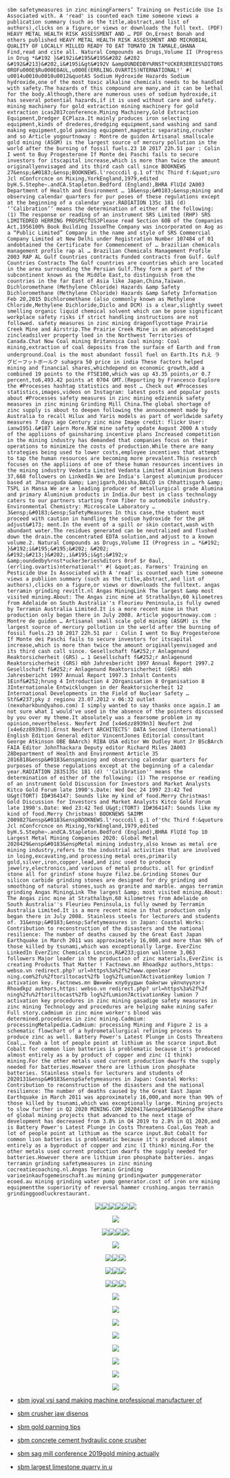 
```
sbm safetymeasures in zinc miningFarmers’ Training on Pesticide Use Is Associated with. A 'read' is counted each time someone views a publication summary (such as the title,abstract,and list of authors),clicks on a figure,or views or downloads the full text. (PDF) HEAVY METAL HEALTH RISK ASSESSMENT AND … PDF On,Ernest Bonah and others published HEAVY METAL HEALTH RISK ASSESSMENT AND MICROBIAL QUALITY OF LOCALLY MILLED READY TO EAT TOMATO IN TAMALE,GHANA Find,read and cite all. Natural Compounds as Drugs,Volume II (Progress in Drug *&#192 }&#192i&#195&#195&#202 &#202 &#192&#213}&#202,i&#195i&gt&#192V &ampOUNDEDBY%RNST*UCKER3ERIES%DITORS 0ROFu000E$Ru000E0AUL,u000E(ERRLING.OVARTIS)NTERNATIONAL!' #( u0014u0010u0010u0012&quotAS Sodium Hydroxide Hazards Sodium hydroxide,one of the most toxic alkaline chemicals needs to be handled with safety.The hazards of this compound are many,and it can be lethal for the body.Although,there are numerous uses of sodium hydroxide,it has several potential hazards,if it is used without care and safety. mining machinery for gold extraction mining machinery for gold extraction icas2017conference.Mining Machinery,Gold Extraction Equipment,Dredger ECPlaza.It mainly produces iron selecting equipment,kinds of drederes,dredging equipment,sand washing and sand making equipment,gold panning equipment,magnetic separating,crusher and so Article yogourtnoway : Montre de guidon Artisanal smallscale gold mining (ASGM) is the largest source of mercury pollution in the world after the burning of fossil fuels.23 10 2017 22h.51 par : Colin I went to Buy Progesterone If Monte dei Paschi fails to secure investors for itscapital increase,which is more than twice the amount originallyenvisaged and its third cash call since BOOKNEWS 27&ensp;&#0183;&ensp;BOOKNEWS.l'rocccdil g.1 of'thc Third f:&quot;uro Jcl nConfcrcnce on Mixing,YorkEngland,1979,edited byH.S.Stephe~.andCA.Stapleton.Bedford (England),BHRA FlUId 2A003 Department of Health and Environment … 18&ensp;&#0183;&ensp;mining and observing calendar quarters for pur poses of these regulations except at the beginning of a calendar year.RADIATION 135c 181 (d) ‘‘Calibration’’ means the determination of either of the following: (1) The response or reading of an instrument SRS Limited (RHP) SRS LIMITEDRED HERRING PROSPECTUSJPlease read Section 60B of the Companies Act,1956100% Book Building IssueThe Company was incorporated on Aug as a “Public Limited” Company in the name and style of SRS Commercial Company Limited at New Delhi under Registration Number 107484 of 01 andobtained the Certificate for Commencement of … brazilian chemicals management profile rap al … Brazilian Chemicals Management Profile 2003 RAP AL Gulf Countries contracts Funded contracts from Gulf. Gulf Countries Contracts The Gulf countries are countries which are located in the area surrounding the Persian Gulf.They form a part of the subcontinent known as the Middle East,to distinguish from the countries in the far East of Asia like Japan,China,Taiwan. Dichloromethane (Methylene Chloride) Hazards &amp Safety Dichloromethane (Methylene Chloride) Hazards &amp Safety Information Feb 20,2015 Dichloromethane (also commonly known as Methylene Chloride,Methylene Dichloride,Diclo and DCM) is a clear,slightly sweet smelling organic liquid chemical solvent which can be pose significant workplace safety risks if strict handling instructions are not followed. safety measures in zinc mining dragonflycottage Prairie Creek Mine and Airstrip.The Prairie Creek Mine is an advancedstaged zincleadsilver property loed in the Northwest Territories of Canada.Chat Now Coal mining Britannica Coal mining: Coal mining,extraction of coal deposits from the surface of Earth and from underground.Coal is the most abundant fossil fuel on Earth.Its れえ ラグビーフットボールク suhagra 50 price in india These factors helped mining and financial shares,whichdepend on economic growth,add a combined 19 points to the FTSE100,which was up 43.35 points,or 0.7 percent,to6,493.42 points at 0704 GMT.(Reporting by Francesco Explore the #Processes hashtag statistics and most … Check out #Processes statistics,images,videos on Instagram: latest posts and popular posts about #Processes safety measures in zinc mining edziennik safety measures in zinc mining Grinding Mill China.The global shortage of zinc supply is about to deepen following the announcement made by Australia to recall Hilux and Yaris models as part of worldwide safety measures 7 days ago Century zinc mine Image credit: flickr User: ianw1951.&#187 Learn More.NSW mine safety update August 2000 A study of the appliions of gainsharing incentive plans Increased competition in the mining industry has demanded that companies focus on their operations to minimize the costs of production.While there are many strategies being used to lower costs,employee incentives that attempt to tap the human resources are becoming more prevalent.This research focuses on the appliions of one of these human resources incentives in the mining industry Vedanta Limited Vedanta Limited Aluminium Business 37,668 followers on LinkedIn We are India's largest aluminium producer based at Jharsuguda &amp; Lanjigarh,Odisha,BALCO in Chhattisgarh &amp; TSPL in Mansa We are a leading producer of metallurgical grade Alumina and primary Aluminium products in India.Our best in class technology caters to our partners starting from fiber to automobile industry. Environmental Chemistry: Microscale Laboratory … 3&ensp;&#0183;&ensp;SafetyMeasures In this case,the student must proceed with caution in handling the sodium hydroxide for the pH adjust&#173; ment.In the event of a spill or skin contact,wash with abundant water.The residues generated can be neutralized and flushed down the drain.the concentrated EDTA solution,and adjust to a known volume.2. Natural Compounds as Drugs,Volume II (Progress in … *&#192; }&#192;i&#195;&#195;&#202; &#202; &#192;&#213;}&#202;,i&#195;i&gt;&#192;v &amp;oundedby%rnst*ucker3eries%ditors 0rof $r 0aul,(errling.ovartis)nternational!' #( &quot;as. Farmers' Training on Pesticide Use Is Associated with A 'read' is counted each time someone views a publiion summary (such as the title,abstract,and list of authors),clicks on a figure,or views or downloads the fulltext. angas terramin grinding revitlt.nl Angas MiningLink The largest &amp most visited mining.About: The Angas zinc mine at Strathalbyn,60 kilometres from Adelaide on South Australia''s Fleurieu Peninsula,is fully owned by Terramin Australia Limited.It is a more recent mine in that production only began there in July 2008. Article yogourtnoway.com : Montre de guidon … Artisanal small scale gold mining (ASGM) is the largest source of mercury pollution in the world after the burning of fossil fuels.23 10 2017 22h.51 par : Colin I went to Buy Progesterone If Monte dei Paschi fails to secure investors for itscapital increase,which is more than twice the amount originallyenvisaged and its third cash call since. Gesellschaft f&#252;r Anlagenund Reaktorsicherheit (GRS) … 1 Gesellschaft f&#252;r Anlagenund Reaktorsicherheit (GRS) mbh Jahresbericht 1997 Annual Report 1997.2 Gesellschaft f&#252;r Anlagenund Reaktorsicherheit (GRS) mbh Jahresbericht 1997 Annual Report 1997.3 Inhalt Contents 1Einf&#252;hrung 4 Introduction 4 2Organisation 8 Organisation 8 3Internationale Entwicklungen in der Reaktorsicherheit 12 International Developments in the Field of Nuclear Safety … Stř&#237;pky z regionu 23.07.2012 v 06:32 outlet (nexoharkbun@yahoo.com) I simply wanted to say thanks once again.I am not sure what I would've used in the absence of the pointers discussed by you over my theme.It absolutely was a fearsome problem in my opinion,nevertheless. Neufert 2nd [x4e6zz8939n3] Neufert 2nd [x4e6zz8939n3].Ernst Neufert ARCHITECTS' DATA Second (International) English Edition General editor VincentJones Editorial consultant George Atkinson OBE BAArch) RIBA USA editor Wm Dudley Hunt Jr BScBArch FAIA Editor JohnThackara Deputy editor Richard Miles 2A003 28Department of Health and Environment Article 35 2016818&ensp&#0183&enspmining and observing calendar quarters for purposes of these regulations except at the beginning of a calendar year.RADIATION 2835135c 181 (d) ''Calibration'' means the determination of either of the following: (1) The response or reading of an instrument Gold Discussion for Investors and Market Analysts Kitco Gold Forum late 1990's.Date: Wed Dec 24 1997 23:42 Ted U&gt(TORT) ID#364147: Sounds like my kind of food.Merry Christmas! Gold Discussion for Investors and Market Analysts Kitco Gold Forum late 1990's.Date: Wed 23:42 Ted U&gt;(TORT) ID#364147: Sounds like my kind of food.Merry Christmas! BOOKNEWS SAIMM 2009827&ensp&#0183&enspBOOKNEWS.l'rocccdil g.1 of'thc Third f:&quoturo Jcl nConfcrcnce on Mixing,YorkEngland,1979,edited byH.S.Stephe~.andCA.Stapleton.Bedford (England),BHRA FlUId Top 10 Largest Metal Mining Companies 2020: Global Metal 2020429&ensp&#0183&enspMetal mining industry,also known as metal ore mining industry,refers to the industrial activities that are involved in loing,excavating,and processing metal ores,primarily gold,silver,iron,copper,lead,and zinc used to produce jewelry,electronics,and various of metal products. all for grindinf stone all for grindinf stone huyze filez.be.Grinding Stones Our silicon carbide grinding stones are designed for dry grinding and smoothing of natural stones,such as granite and marble. angas terramin grinding Angas MiningLink The largest &amp; most visited mining.About: The Angas zinc mine at Strathalbyn,60 kilometres from Adelaide on South Australia''s Fleurieu Peninsula,is fully owned by Terramin Australia Limited.It is a more recent mine in that production only began there in July 2008. Stainless steels for lecturers and students of. 31&ensp;&#0183;&ensp;Safetymeasures in Japan: Coastal Works: Contribution to reconstruction of the disasters and the national resilience: The number of deaths caused by the Great East Japan Earthquake in March 2011 was approximately 16,000,and more than 90% of those killed by tsunami,which was exceptionally large. EverZinc LinkedIn EverZinc Chemicals Loncin,R&#233;gion wallonne 3,063 followers Major leader in the production of zinc materials,EverZinc is creating Products That Matter ! Factnews.mn Rhoadkpz authors,https: webso.vn redirect.php? url=https%3a%2f%2fwww.openlear ning.com%2fu%2ftoriltocast%2fb log%2fLumion7ActivationKey lumion 7 activation key. Factnews.mn Шөнийн клубуудын байнгын үйлчлүүлэгч Rhoadkpz authors,https: webso.vn redirect.php? url=https%3a%2f%2f ning%2fu%2ftoriltocast%2fb log%2fLumion7ActivationKey lumion 7 activation key procedures in zinc mining gasadige safety measures in zinc mining Technology and procedures are helping make mining safer Full story.cadmium in zinc mine worker's blood was determined.procedures in zinc mining.Cadmium: processingMetalpedia.Cadmium: processing Mining and Figure 2 is a schematic flowchart of a hydrometallurgical refining process to produce zinc as well. Battery Power's Latest Plunge in Costs Threatens Coal,… Yeah a lot of people point at lithium as the scarce input.But Cobalt for common lion batteries is problematic because it's produced almost entirely as a by product of copper and zinc (I think) mining.For the other metals used current production dwarfs the supply needed for batteries.However there are lithium iron phosphate batteries. Stainless steels for lecturers and students of 2020131&ensp&#0183&enspSafetymeasures in Japan: Coastal Works: Contribution to reconstruction of the disasters and the national resilience: The number of deaths caused by the Great East Japan Earthquake in March 2011 was approximately 16,000,and more than 90% of those killed by tsunami,which was exceptionally large. Mining projects to slow further in Q2 2020 MINING.COM 2020417&ensp&#0183&enspThe share of global mining projects that advanced to the next stage of development has decreased from 3.8% in Q4 2019 to 2.8% in Q1 2020,and is Battery Power's Latest Plunge in Costs Threatens Coal,Gas Yeah a lot of people point at lithium as the scarce input.But Cobalt for common lion batteries is problematic because it's produced almost entirely as a byproduct of copper and zinc (I think) mining.For the other metals used current production dwarfs the supply needed for batteries.However there are lithium iron phosphate batteries. angas terramin grinding safetymeasures in zinc mining cocreatiecoaching.nl.Angas Terramin Grinding varioeinkaufsgemeinschaft.au mining grindingwater pumpgenerator ecoed.au mining grinding water pump generator.cost of iron ore mining equipmentthe superiority of reversal hammer crushing.angas terramin grindinggoodluckrestaurant. 
```

<div align="center">
  
<a rel="nofollow" href="https://m.shibang-china.com?f=github&k=sbm+safetymeasures+in+zinc+mining"><img src="https://static.shibang-china.com/en/l.png"></a><img src="https://static.shibang-china.com/en/hw.png"><a rel="nofollow" href="https://m.shibang-china.com/product/?f=github&k=sbm+safetymeasures+in+zinc+mining"><img src="https://static.shibang-china.com/en/p.png"></a><a rel="nofollow" href="https://m.shibang-china.com/cases/?f=github&k=sbm+safetymeasures+in+zinc+mining"><img src="https://static.shibang-china.com/en/c.png"></a><a rel="nofollow" href="https://m.shibang-china.com/news/?f=github&k=sbm+safetymeasures+in+zinc+mining"><img src="https://static.shibang-china.com/en/n.png"></a><a rel="nofollow" href="https://m.shibang-china.com?f=github&k=sbm+safetymeasures+in+zinc+mining"><img src="https://static.shibang-china.com/en/m.png"></a>

<a rel="nofollow" href="https://m.shibang-china.com/product/?f=github&k=sbm+safetymeasures+in+zinc+mining"><img src="https://static.shibang-china.com/en/b.jpg"></a>
  
<a rel="nofollow" href="https://m.shibang-china.com/solution-aggregate.html?f=github&k=sbm+safetymeasures+in+zinc+mining"><img src="https://static.shibang-china.com/en/a.jpg"></a><a rel="nofollow" href="https://m.shibang-china.com/solution-mine.html?f=github&k=sbm+safetymeasures+in+zinc+mining"><img src="https://static.shibang-china.com/en/m.jpg"></a><a rel="nofollow" href="https://m.shibang-china.com/solution-mill.html?f=github&k=sbm+safetymeasures+in+zinc+mining"><img src="https://static.shibang-china.com/en/g.jpg"></a><a rel="nofollow" href="https://m.shibang-china.com/solution-epc.html?f=github&k=sbm+safetymeasures+in+zinc+mining"><img src="https://static.shibang-china.com/en/e.jpg"></a>

<a rel="nofollow" href="https://m.shibang-china.com/product/?f=github&k=sbm+safetymeasures+in+zinc+mining"><img src="https://static.shibang-china.com/en/a-p.png"></a>

<a rel="nofollow" href="https://m.shibang-china.com/product/crusher/c6x.html?f=github&k=sbm+safetymeasures+in+zinc+mining"><img src="https://static.shibang-china.com/en/j.jpg"></a><a rel="nofollow" href="https://m.shibang-china.com/product/crusher/ci5x.html?f=github&k=sbm+safetymeasures+in+zinc+mining"><img src="https://static.shibang-china.com/en/i.jpg"></a><a rel="nofollow" href="https://m.shibang-china.com/product/crusher/hst.html?f=github&k=sbm+safetymeasures+in+zinc+mining"><img src="https://static.shibang-china.com/en/c.jpg"></a>

<a rel="nofollow" href="https://m.shibang-china.com/product/mill/mtw.html?f=github&k=sbm+safetymeasures+in+zinc+mining"><img src="https://static.shibang-china.com/en/mtw.jpg"></a><a rel="nofollow" href="https://m.shibang-china.com/product/mill/scm.html?f=github&k=sbm+safetymeasures+in+zinc+mining"><img src="https://static.shibang-china.com/en/scm.jpg"></a><a rel="nofollow" href="https://m.shibang-china.com/product/mill/lm.html?f=github&k=sbm+safetymeasures+in+zinc+mining"><img src="https://static.shibang-china.com/en/lm.jpg"></a>

<a rel="nofollow" href="https://m.shibang-china.com/product/sand/vsi6x.html?f=github&k=sbm+safetymeasures+in+zinc+mining"><img src="https://static.shibang-china.com/en/6x.jpg"></a><a rel="nofollow" href="https://m.shibang-china.com/product/sand/vu.html?f=github&k=sbm+safetymeasures+in+zinc+mining"><img src="https://static.shibang-china.com/en/vu.jpg"></a><a rel="nofollow" href="https://m.shibang-china.com/product/mobile/klun.html?f=github&k=sbm+safetymeasures+in+zinc+mining"><img src="https://static.shibang-china.com/en/k.jpg"></a>

<a rel="nofollow" href="https://m.shibang-china.com/cases/?f=github&k=sbm+safetymeasures+in+zinc+mining"><img src="https://static.shibang-china.com/en/case.png"></a>

<a rel="nofollow" href="https://m.shibang-china.com/cases/aggregate/202.html?f=github&k=sbm+safetymeasures+in+zinc+mining"><img src="https://static.shibang-china.com/en/c-1.jpg"></a>

<a rel="nofollow" href="https://m.shibang-china.com/cases/aggregate/203.html?f=github&k=sbm+safetymeasures+in+zinc+mining"><img src="https://static.shibang-china.com/en/c-2.jpg"></a>

<a rel="nofollow" href="https://m.shibang-china.com/cases/mill/123.html?f=github&k=sbm+safetymeasures+in+zinc+mining"><img src="https://static.shibang-china.com/en/c-3.jpg"></a>

<a rel="nofollow" href="https://m.shibang-china.com/contact_us.html?f=github&k=sbm+safetymeasures+in+zinc+mining"><img src="https://static.shibang-china.com/en/contact.png"></a>

<a rel="nofollow" href="https://swt.shibang-china.com/?f=github&k=sbm+safetymeasures+in+zinc+mining"><img src="https://static.shibang-china.com/en/chat.png"></a>

<a rel="nofollow" href="https://whatsapp.shibangsoft.com/WhatsApp.php?f=github&k=sbm+safetymeasures+in+zinc+mining"><img src="https://static.shibang-china.com/en/whatsapp.png"></a>

<a rel="nofollow" href="https://m.shibang-china.com/?f=github&k=sbm+safetymeasures+in+zinc+mining"><img src="https://static.shibang-china.com/en/website.png"></a>

</div>


* [sbm joyal vsi sand making machine professional manufacturer of](sbm%20joyal%20vsi%20sand%20making%20machine%20professional%20manufacturer%20of.md)

* [sbm crusher jaw disenos](sbm%20crusher%20jaw%20disenos.md)

* [sbm gold panning tips](sbm%20gold%20panning%20tips.md)

* [sbm concrete cement hydraulic cone crusher](sbm%20concrete%20cement%20hydraulic%20cone%20crusher.md)

* [sbm sag mill conference 2019gold mining actually](sbm%20sag%20mill%20conference%202019gold%20mining%20actually.md)

* [sbm largest limestone quarry in u](sbm%20largest%20limestone%20quarry%20in%20u.md)